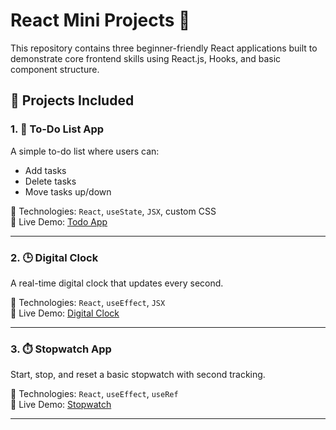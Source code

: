 # React Mini Projects 🧩

This repository contains three beginner-friendly React applications built to demonstrate core frontend skills using React.js, Hooks, and basic component structure.

## 📁 Projects Included

### 1. 📝 To-Do List App
A simple to-do list where users can:
- Add tasks
- Delete tasks
- Move tasks up/down

📌 Technologies: `React`, `useState`, `JSX`, custom CSS  
🔗 Live Demo: [Todo App](react-mini-projects-p55o.vercel.app)

---

### 2. 🕒 Digital Clock
A real-time digital clock that updates every second.

📌 Technologies: `React`, `useEffect`, `JSX`  
🔗 Live Demo: [Digital Clock](react-mini-projects-two-self.vercel.app)

---

### 3. ⏱️ Stopwatch App
Start, stop, and reset a basic stopwatch with second tracking.

📌 Technologies: `React`, `useEffect`, `useRef`  
🔗 Live Demo: [Stopwatch](react-mini-projects-jox3.vercel.app)

---

